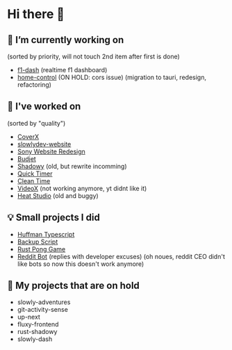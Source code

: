 # Hi there 👋

## 🔭 I’m currently working on 
(sorted by priority, will not touch 2nd item after first is done)

- [f1-dash](https://github.com/Slowlydev/f1-dash) (realtime f1 dashboard)
- [home-control](https://github.com/Slowlydev/home-control) (ON HOLD: cors issue) (migration to tauri, redesign, refactoring)

## 🔨 I've worked on
(sorted by "quality")

- [CoverX](https://coverx.vercel.app/)
- [slowlydev-website](https://slowlydev.vercel.app)
- [Sony Website Redesign](https://sony-website-redesign.vercel.app)
- [Budjet](https://budjet.vercel.app/)
- [Shadowy](https://shadowy.vercel.app/) (old, but rewrite incomming)
- [Quick Timer](https://quick-timer.vercel.app/)
- [Clean Time](https://clean-time.vercel.app/)
- [VideoX](https://videox.vercel.app/) (not working anymore, yt didnt like it)
- [Heat Studio](https://heat-studio.vercel.app/) (old and buggy)

## 💡 Small projects I did

- [Huffman Typescript](https://github.com/Slowlydev/huffman-typescript/)
- [Backup Script](https://github.com/Slowlydev/backup-script/)
- [Rust Pong Game](https://github.com/Slowlydev/rust-pong-game/)
- [Reddit Bot](https://github.com/slowlydev/reddit-bot) (replies with developer excuses) (oh noues, reddit CEO didn't like bots so now this doesn't work anymore)

## 📂 My projects that are on hold

- slowly-adventures
- git-activity-sense
- up-next
- fluxy-frontend
- rust-shadowy
- slowly-dash
